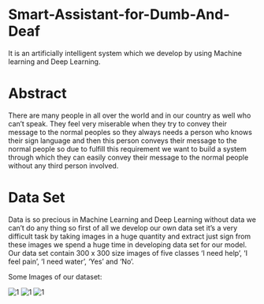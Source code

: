 # Smart-Assistant-for-Dumb-And-Deaf
It is an artificially intelligent system which we develop by using Machine learning and Deep Learning.

# Abstract
There are many people in all over the world and in our country as well who can’t speak. They feel very miserable when they try to convey their message to the normal peoples so they always needs a person who knows their sign language and then this person conveys their message to the normal people so due to fulfill this requirement we want to build a system through which they can easily convey their message to the normal people without any third person involved. 

# Data Set
Data is so precious in Machine Learning and Deep Learning without data we can’t do any thing so first of all we develop our own data set it’s a very difficult task by taking images in a huge quantity and extract just sign from these images we spend a huge time in developing data set for our model. Our data set contain 300 x 300 size images of five classes ‘I need help’, ‘I feel pain’, ‘I need water’, ‘Yes’ and ‘No’.

Some Images of our dataset:

![1](https://user-images.githubusercontent.com/38391132/64076157-a97d2a80-ccda-11e9-8095-8bdf710930b7.png) ![1](https://user-images.githubusercontent.com/38391132/64076160-aeda7500-ccda-11e9-8fb5-43ecf992f0e9.png) ![1](https://user-images.githubusercontent.com/38391132/64076162-b863dd00-ccda-11e9-9697-bdf321ff0bad.png)
